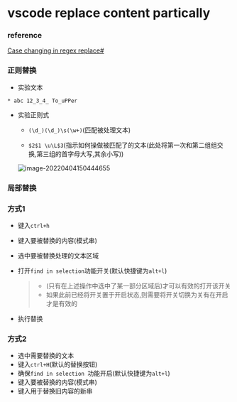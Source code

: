 # vscode replace content partically



### reference

[Case changing in regex replace#](https://code.visualstudio.com/docs/editor/codebasics#_case-changing-in-regex-replace)

### 正则替换

- 实验文本

```
* abc 12_3_4_ To_uPPer
```

- 实验正则式

  - `(\d_)(\d_)\s(\w+)`(匹配被处理文本)

  - `$2$1 \u\L$3`(指示如何操做被匹配了的文本(此处将第一次和第二组组交换,第三组的首字母大写,其余小写))

  ![image-20220404150444655](https://cdn.jsdelivr.net/gh/xuchaoxin1375/pictures@main/images/image-20220404150444655.png)

### 局部替换

### 方式1

- 键入`ctrl+h`

- 键入要被替换的内容(模式串)

- 选中要被替换处理的文本区域

- 打开`find in selection`功能开关(默认快捷键为`alt+l`)

  > - (只有在上述操作中选中了某一部分区域后)才可以有效的打开该开关
  > - 如果此前已经将开关置于开启状态,则需要将开关切换为关有在开启才是有效的

- 执行替换



### 方式2

- 选中需要替换的文本
- 键入`ctrl+H`(默认的替换按钮)
- 确保`find in selection `功能开启(默认快捷键为`alt+l`)
- 键入要被替换的内容(模式串)
- 键入用于替换旧内容的新串